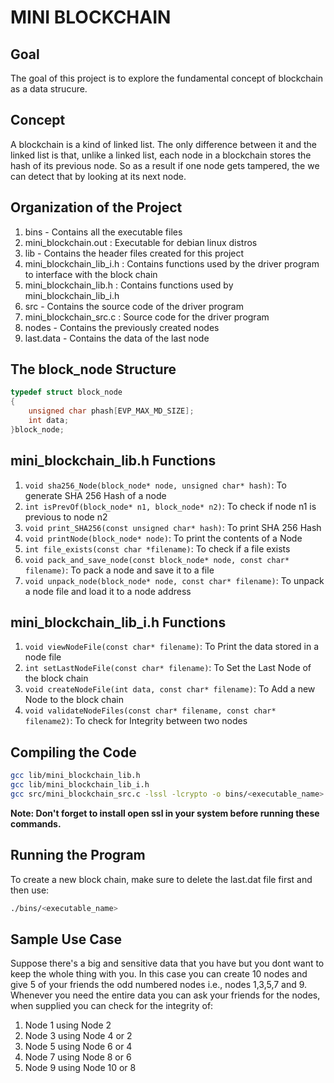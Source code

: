 # MINI BLOCKCHAIN #
## Goal ##
The goal of this project is to explore the fundamental concept of blockchain as a data strucure.
## Concept ##
A blockchain is a kind of linked list. The only difference between it and the linked list is that, unlike a linked list, each node in a blockchain stores the hash of its previous node. So as a result if one node gets tampered, the  we can detect that by looking at its next node.
## Organization of the Project ##
1. bins      - Contains all the executable files
 1. mini_blockchain.out     : Executable for debian linux distros 
2. lib       - Contains the header files created for this project
 1. mini_blockchain_lib_i.h : Contains functions used by the driver program to interface with the block chain
 2. mini_blockchain_lib.h   : Contains functions used by mini_blockchain_lib_i.h 
3. src       - Contains the source code of the driver program
 1. mini_blockchain_src.c   : Source code for the driver program
4. nodes     - Contains the previously created nodes
5. last.data - Contains the data of the last node
## The block_node Structure ##
```C
typedef struct block_node
{
	unsigned char phash[EVP_MAX_MD_SIZE];
	int data; 
}block_node;
```
## mini_blockchain_lib.h Functions ##
1. ```void sha256_Node(block_node* node, unsigned char* hash)```: To generate SHA 256 Hash of a node
2. ```int isPrevOf(block_node* n1, block_node* n2)```: To check if node n1 is previous to node n2
3. ```void print_SHA256(const unsigned char* hash)```: To print SHA 256 Hash
4. ```void printNode(block_node* node)```: To print the contents of a Node
5. ```int file_exists(const char *filename)```: To check if a file exists
6. ```void pack_and_save_node(const block_node* node, const char* filename)```: To pack a node and save it to a file
7. ```void unpack_node(block_node* node, const char* filename)```: To unpack a node file and load it to a node address
## mini_blockchain_lib_i.h Functions ##
1. ```void viewNodeFile(const char* filename)```: To Print the data stored in a node file
2. ```int setLastNodeFile(const char* filename)```: To Set the Last Node of the block chain
3. ```void createNodeFile(int data, const char* filename)```: To Add a new Node to the block chain
4. ```void validateNodeFiles(const char* filename, const char* filename2)```: To check for Integrity between two nodes
## Compiling the Code ##
```Bash
gcc lib/mini_blockchain_lib.h
gcc lib/mini_blockchain_lib_i.h
gcc src/mini_blockchain_src.c -lssl -lcrypto -o bins/<executable_name>
```
**Note: Don't forget to install open ssl in your system before running these commands.** 
## Running the Program ##
To create a new block chain, make sure to delete the last.dat file first and then use: 
```Bash
./bins/<executable_name>
```
## Sample Use Case ##
Suppose there's a big and sensitive data that you have but you dont want to keep the whole thing with you.
In this case you can create 10 nodes and give 5 of your friends the odd numbered nodes i.e., nodes 1,3,5,7 and 9.
Whenever you need the entire data you can ask your friends for the nodes, when supplied you can check for the integrity of:
1. Node 1 using Node 2
2. Node 3 using Node 4  or 2 
3. Node 5 using Node 6  or 4
4. Node 7 using Node 8  or 6
5. Node 9 using Node 10 or 8
